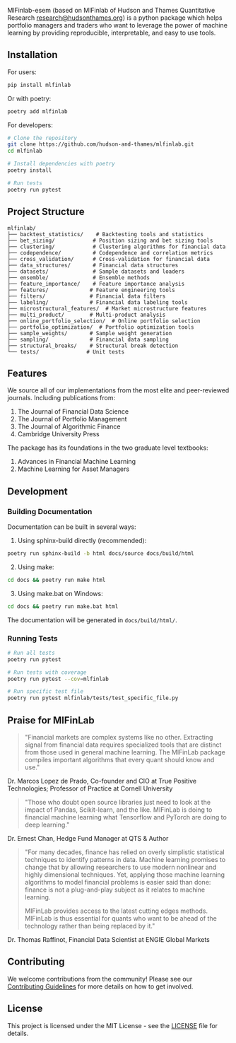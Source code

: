 
MlFinlab-esem (based on MlFinlab of Hudson and Thames Quantitative Research <research@hudsonthames.org>) is a python package which helps portfolio managers and traders who want to leverage the power of machine learning by providing reproducible, interpretable, and easy to use tools. 

## Installation

For users:
```bash
pip install mlfinlab
```

Or with poetry:
```bash
poetry add mlfinlab
```

For developers:
```bash
# Clone the repository
git clone https://github.com/hudson-and-thames/mlfinlab.git
cd mlfinlab

# Install dependencies with poetry
poetry install

# Run tests
poetry run pytest
```

## Project Structure

```
mlfinlab/
├── backtest_statistics/    # Backtesting tools and statistics
├── bet_sizing/            # Position sizing and bet sizing tools
├── clustering/            # Clustering algorithms for financial data
├── codependence/          # Codependence and correlation metrics
├── cross_validation/      # Cross-validation for financial data
├── data_structures/       # Financial data structures
├── datasets/              # Sample datasets and loaders
├── ensemble/              # Ensemble methods
├── feature_importance/    # Feature importance analysis
├── features/             # Feature engineering tools
├── filters/              # Financial data filters
├── labeling/             # Financial data labeling tools
├── microstructural_features/  # Market microstructure features
├── multi_product/        # Multi-product analysis
├── online_portfolio_selection/  # Online portfolio selection
├── portfolio_optimization/  # Portfolio optimization tools
├── sample_weights/       # Sample weight generation
├── sampling/             # Financial data sampling
├── structural_breaks/    # Structural break detection
└── tests/               # Unit tests
```

## Features

We source all of our implementations from the most elite and peer-reviewed journals. Including publications from: 
1. The Journal of Financial Data Science
2. The Journal of Portfolio Management
3. The Journal of Algorithmic Finance
4. Cambridge University Press

The package has its foundations in the two graduate level textbooks: 
1. Advances in Financial Machine Learning
2. Machine Learning for Asset Managers

## Development

### Building Documentation

Documentation can be built in several ways:

1. Using sphinx-build directly (recommended):
```bash
poetry run sphinx-build -b html docs/source docs/build/html
```

2. Using make:
```bash
cd docs && poetry run make html
```

3. Using make.bat on Windows:
```bash
cd docs && poetry run make.bat html
```

The documentation will be generated in `docs/build/html/`.

### Running Tests

```bash
# Run all tests
poetry run pytest

# Run tests with coverage
poetry run pytest --cov=mlfinlab

# Run specific test file
poetry run pytest mlfinlab/tests/test_specific_file.py
```

## Praise for MlFinLab
> "Financial markets are complex systems like no other. Extracting signal from financial data requires specialized tools
> that are distinct from those used in general machine learning. The MlFinLab package compiles important algorithms 
> that every quant should know and use."

Dr. Marcos Lopez de Prado, Co-founder and CIO at True Positive Technologies; Professor of Practice at Cornell University

>"Those who doubt open source libraries just need to look at the impact of Pandas, Scikit-learn, and the like. MIFinLab 
is doing to financial machine learning what Tensorflow and PyTorch are doing to deep learning."

Dr. Ernest Chan, Hedge Fund Manager at QTS & Author

>"For many decades, finance has relied on overly simplistic statistical techniques to identify patterns in data. 
>Machine learning promises to change that by allowing researchers to use modern nonlinear and highly dimensional 
>techniques. Yet, applying those machine learning algorithms to model financial problems is easier said than done: 
>finance is not a plug-and-play subject as it relates to machine learning.
>
>MlFinLab provides access to the latest cutting edges methods. MlFinLab is thus essential for quants who want to be 
>ahead of the technology rather than being replaced by it."

Dr. Thomas Raffinot, Financial Data Scientist at ENGIE Global Markets


## Contributing
We welcome contributions from the community! Please see our [Contributing Guidelines](CONTRIBUTING.md) for more details on how to get involved.

## License
This project is licensed under the MIT License - see the [LICENSE](LICENSE) file for details.
